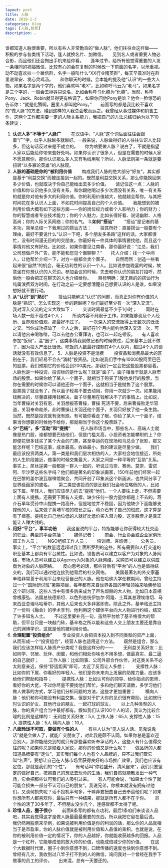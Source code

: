 ```yaml
---
layout: post
title: 人脉  
date: 2018-1-3
categories: blog
tags: [人脉,智慧]
description: 。
---
```


谁都知道人脉很重要，所以有些人非常勤奋的“做人脉”，他们往往会这样做——　　积极的参与各类线下活动，逢人就换名片、加微信。　　见到名人或者重要人物必合影，而且他们还会掏出手机来给你看。　　逢年过节，给所有他觉得重要的人发一条相同的祝福微信，比较有心的会在复制的时候改一下前面的名字，以示重视。　　动不动喜欢拉一个微信群，名字一般叫什么“XX行业精英群”，每天早晨准时在群里说早安、发心灵鸡汤。　　和你聊天的时候，会本能的提及他“认识”的一些大人物。如果名字是两个字的，他们喜欢叫“老X”，比如称呼马云为“老马”。如果名字是三个字的，一般会去掉姓只说名，比如会称呼马化腾为“化腾”。当然，称呼Pony、Jack、Robin就显得更有格调了。如果你问他Pony是谁？他会一脸惊恐的告诉你：“就是化腾啊，圈里人都叫他Pony。”　　前面写的都是我比较不喜欢的“做人脉”的方法，碰到这样的人我总会敬而远之。我曾经从事过媒体和销售工作，这两个工作都需要一定的人际关系能力，我把自己的方法总结归纳为以下10条建议：
 1. **认识人多”不等于“人脉广** 　　在汉语中，“人脉”这个词后面往往会跟着“广”字，似乎人脉越多就越好。一般来说，人脉做得好的人往往认识人比较多，但这句话反过来是不成立的。　　你为啥要做人脉？说白了，不就是指望人家以后能给你带来些好处吗。如果你认识了很多人，但是在需要的时候人家不愿意帮你，那你认识那么多人又有毛线用呢？所以，人脉法则第一条就是要扭转“以多寡论英雄”的人脉观。 
 2. **人脉的基础是你的“被利用价值** 　　构成我们人脉的绝大部分“好友”，其实都是基于“利益交换”而被连接到一起的。既然是利益交换关系，那么你能换回来多少价值，也就取决于你自己能给出去多少价值。　　请记住这一点：人脉的价值和你认识他多久没有关系，和你跟他喝过多少次酒没有关系，唯一有关系的就是你对他有多大的利用价值。你的利用价值越大，他就越会帮你。与其把时间花在多认识人上面，不如花时间提高自己的个人价值。　　我能想到的被利用价值大概有如下这些方面——你的岗位权力或者个人影响力；你的财力；你的智慧或者专业技术能力；你的个人魅力，比如长得好看、说话幽默、人格高尚；你的人际关系网络；你的名气。 
 3.**如何“搭讪”** 　　“搭讪”是记者的基本功，简单总结一下我用过的搭讪方法：　　投其所好：直接搭讪一般要有个理由，最好不要说什么“认识一下吧，多个朋友多条路”这样的话，大家都很忙，没有时间漫无目的的交朋友。你最好有一件具体的事情要找他，而且这个事情对他又有好处。比如说，如果你要见江南春，那你最好说：“江总，我们公司想做户外广告，能不能和您见个面聊聊？”　　托人介绍：找一个中间人，让他帮忙介绍一下，对方一般都会卖个面子。　　自然而然：创造一些看起来很“自然”的机会，毫无功利性的认识一个人。比如说参加晚宴的时候，故意坐在你想认识的人旁边。参加会议的时候，先去和你认识的朋友打招呼，然后他一般会把正在聊天的人也介绍给你。　　目标明确：漫无目的的搭讪行为纯属浪费双方时间，在行动之前一定要想清楚自己想要认识的人是谁，如果没想好就不要行动。 
 4. **从“认识”到“熟识”** 　　搭讪只能解决“认识”的问题，而真正对你有价值的人脉是“熟识”。怎么实现这一步的跨越呢？你们最好至少有一次“深入交流”。　　我对深入交流的定义大致如下：　　交谈时间最低不少于1小时；　　同时在场人数一般不超过4个人；　　所谈内容不局限于工作，如果能够谈及个人经历、世界观价值观，那最好不过了。　　一次深入的交流抵得上无数次的泛泛之交。当你成功搭讪了一个人之后，最好在1个月内能约他深入交流一次，可以请他出来喝咖啡，可以去他办公室拜访，也可以一起吃顿饭。　　有人喜欢参加“饭局”，混“圈子”，这类事情我刚做记者的时候做过，后来基本上就不做了，因为投入产出比很低。吃饭的人数最好控制在4个人以内，超过4个人的谈话就没有有效信息了。 5、人脉是投资不是消费 　　投资品和消费品最大的区别在于，我们轻易不会去“消耗”投资品。比如说我们手中有10000股阿里巴巴的股票，我们预期它的价格会到200美元，那我们一定会把这些股票都留着。　　人脉也是一种投资，投资标的是什么呢？就是“面子”。面子相当于就是人脉市场的股票。如果你给了某人一个面子，就相当于购买了1股他发行的股票，当你在需要的时候你可以请他还你一个面子，这就相当于是抛售了这个股票。　　股票抛了就没有了，所以面子轻易不要去动用，你用一次就少一次。如果能用钱解决的，尽量直接用钱解决，面子尽量用在钱解决不了的事情上。比如说，当年曹操对关羽有恩，关羽想报答曹操，曹操 死活不要，后来曹操败走华容道，关羽奉命劫杀，此时曹操让关羽还他个面子，关羽只好放了他一条生路。　　当然，既然是投资就有涨有跌。有可能你看走了眼，你给了某人一个面子，结果当你想要的时候他不给你，那就相当于你这个股票跌了。
 5. **少“巴结”，多“互助”和“提携”** 　　在人脉市场当中，那些名人、高端人士就像是热门股，谁都想要巴结他们，但是门槛太高，小投资者怎能攀附的上？你即便花很多钱买了某个大会的门票，甚至幸运的在现场和马总合了张影，那又能怎样呢？巴结这事，成本最高，收益最小，我的建议是尽量少做。　　我们最应该投资两类人。第一类是和我们层次相仿的人，大家社会地位接近，所处的人生阶段接近，做事的时候交集最大，大家之间是一种平等的“互助”关系。事实上，屌丝逆袭一般都是一群人一起的，听说过马奈、赛尚、莫奈、雷诺阿、毕沙罗这些名字吗？他们都是著名的印象派画家，150年前他们经常一起在巴黎的盖尔波瓦咖啡馆聚会，共同开创了印象派这个新画派，也共同分享了世界级画家的盛名。　　第二类应该投资的是比我们社会地位略低的人，比如说下属、年轻人，我们应该尽力的去“提携”他们。一个人要往上走，不但需要上面有人提携，还需要下面有人支撑，缺少任何一股力量你都是上不去的。蒋介石早年受孙中山提携一路高升，但是地位并不稳固，因为他缺少下面能够支撑他的人，后来做了黄埔军校的校长之后，蒋介石有了自己的班底，这才算是有了根基。提携比自己地位低的人就好比低价买入潜力股，这类股票才是真正能让人赚大钱的。 
 6. **用好“平台”，事半功倍** 　　我这里说的平台，特指能够让你获得较大社交面的职业，典型的平台包括：　　媒体记者；　　商会、行业协会或企业家俱乐部工作人员；　　NGO组织工作人员；　　培训师、咨询师；　　公务员。　　事实上，“平台”的数量远远超过我上面所罗列的这些，所有需要和人打交道的职业基本上都具有平台属性。比如说，销售员可以建立以客户为对象的人脉网络，市场人员可以建立以Agency为对象的人脉网络，采购员可以建立以供应商为对象的人脉网络。　　反向思考的话，那些背后有“平台”的人也是值得结交的，我们可以通过他连接到他背后的社交网络。　　美国最著名的外交家基辛格非常善于利用平台来经营自己的人脉。他在哈佛大学任教期间，曾经主持过一个“国际研讨班”暑期项目，每年都有来自世界各国的年轻领袖来哈佛参加这个研讨班，这些人当中有很多后来成为了声名烜赫的大人物，比如日本首相曾根康弘、法国总统德斯坦、以色列总统伊加尔·阿隆、土耳其总理埃维切、马来西亚总理马哈蒂尔，其他人后来也大多非富即贵。除此之外，基辛格还主持了一份叫《融合》的学术季刊，他利用这个媒体平台向大人物进行约稿，结交了许多知名人士。　　不过这里要补充一句，虽然平台给了基辛格很大的帮助，但平台只是一块敲门砖，基辛格之所以能和这些人交上朋友主要还是靠自己的渊博学识，这就是他的被利用价值。
 7. **合理配置“投资组合”** 　　专业投资人会把资本投入到不同类型的资产上面，从而形成一个“投资组合”，经营人脉也适用这个方法。　　既然是组合，那么我们应该怎样给人脉资产分类呢？我是这样分的——　　
无利益关系好友：比如同学、邻居、玩伴、闺蜜，和他们相处你啥也不用多想，做最真实、最二逼的自己就好；　　
工作人脉：比如同事、公司外部合作伙伴，对这类关系不必太刻意亲近，保持“舒适距离”即可，太近了反而让人多想；　　
支撑性人脉：比如你的下属、你看好的年轻人，他们是你未来向上发展的助推力量，应该多给他们帮助和指导；　　
提携性人脉：比如认可你的领导、给你指点的恩师、看好你的大佬，不过你尽量不要找他们帮忙，多和他们聊天请教，多学习他们做人做事的方式，学习他们分析问题的方法，这些才更加重要；　　
横向人脉：他们和你可能没有利益交集，但是对于扩大你的见识很有帮助，比如旅行时认识的驴友、其他行业的朋友、一起打球的球友。　　
以上几种类型的人脉，你的资产组合当中最好都有。假如我们认识100个人的话，我认为比较合理的比例是这样的：
无利益关系好友：5人
工作人脉：65人
支撑性人脉：15人
提携性人脉：5人
横向人脉：10人
8. **八面玲珑不可取，要做有个性的人** 　　有些人认为“见人说人话、见鬼说鬼话”就是会做人了，就能广交朋友了，对此我是颇不认同。如果你总是喜欢迎合别人，那你能结交到的就只有那些喜欢听奉承话的人，这些人有什么值得交往的呢？如果你总是顺着人家说，那你的价值又是什么呢？　　做品牌的人都知道品牌要有“定位”，其实我们每个人也有个人品牌的，只不过我们管它叫“名声”，要想让自己在人脉市场里获得良好的市场推广效果，我们也应该有定位，那就是我们的“个性”。　　有句话叫“你若盛开，清风自来”，我们只要坚定的做好自己，按照自己的想法去玩命的生活，我们自然就能散发出一种气场，它会把那些认可我们的人吸引过来。　　有人可能会说，“如果太个性了就可能会损失一部分不认可自己的朋友”。我说兄弟，你根本就没有拥有过他们，又谈何损失呢？话不投机半句多，干嘛非要扭曲自己去奉迎他们呢？如果你想所有人都喜欢你，最后只有一种结果，那就是所有人都不在乎你。　　哥个性的活了30多年了，不但朋友没少几个，连感冒都不太得了呢。  
9. **珍惜人品，圈子很小** 　　前面8条写的都有点功利，最后1条咱们来谈谈人品吧，其实我觉得这才是做人脉最最最重要的东西，所以我把它留在最后说。　　我仍然用股票来举例，如果说被利用价值是你的利润的话，那么你的人品就相当于是市盈率，你的人脉价值就是被利用价值和人品值的乘积。也就是说，在你的被利用价值一定的情况下，你的人品越好，你就能收获越多的回报。人品是一个杠杆，它能够成倍的放大你的价值，也能成倍减少你的价值。　　在这个大数据时代里，圈子小到你意想不到，口碑传播的速度也快到你意想不到。曾经有几次，我收到过八竿子打不到的人的微信，询问我对一个曾经在我手下做事的员工的评价。　　出来混，总有一天要还的。
